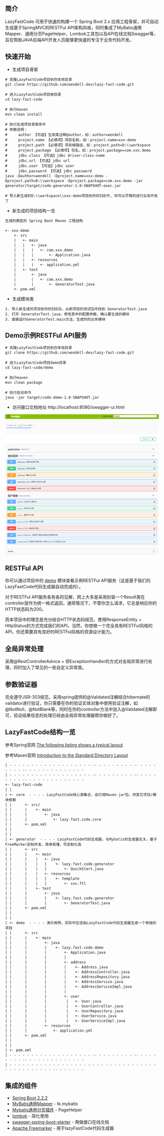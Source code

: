 ## 简介
LazyFastCode 可用于快速的构建一个 Spring Boot 2.x 应用工程骨架，并可自动生成基于SpringMVC的RESTFul API架构风格，同时集成了MyBatis通用Mapper、通用分页PageHelper、Lombok工具包以及API在线文档Swagger等，旨在帮助JAVA后端API开发人员能够更快速的专注于业务代码开发。


## 快速开始
- 生成项目骨架
```
# 克隆LazyFastCode项目到你本地目录
git clone https://github.com/wendell-dev/lazy-fast-code.git

# 进入LazyFastCode项目根目录
cd lazy-fast-code

# 执行maven
mvn clean install

# 执行生成项目骨架命令
# 参数说明： 
#     author 【可选】生成类注释@author，如：author=wendell
#     project.name 【必填项】项目名称，如：project.name=xxx-demo
#     project.path 【必填项】项目根路径，如：project.path=D:\\workspace
#     project.package 【必填项】包名，如：project.package=com.xxx.demo
#     jdbc.class 【可选】jdbc driver-class-name
#     jdbc.url 【可选】jdbc url
#     jdbc.user 【可选】jdbc user
#     jdbc.password 【可选】jdbc password
java -Dauthor=wendell -Dproject.name=xxx-demo -Dproject.path=D:\\workspace -Dproject.package=com.xxx.demo -jar generator/target/code-generator-1.0-SNAPSHOT-exec.jar

# 导入新生成的D:\\workspace\\xxx-demo项目到你的IDE中, 你可以尽情的进行业务开发了
```

- 新生成的项目结构一览
```
生成的典型的 Spring Boot Maven 工程结构

+- xxx-demo
    +- src
    |   +- main
    |   |   +- java
    |   |   |   +- com.xxx.demo
    |   |   |       +- Application.java
    |   |   +- resources
    |   |   |   +- application.yml
    |   +- test
    |       +- java
    |       |   +- com.xxx.demo
    |       |       +- GeneratorTest.java
    +- pom.xml
```

- 生成模块类
```
1. 导入新生成的项目到你的IDE后，从新项目的测试包中找到 GeneratorTest.java
2. 打开 GeneratorTest.java，修改其中的配置参数，确认要生成的模块
3. 直接运行GeneratorTest.main方法，生成你的业务模块
```


## Demo示例RESTFul API服务
```
# 克隆LazyFastCode项目到你本地目录
git clone https://github.com/wendell-dev/lazy-fast-code.git

# 进入LazyFastCode项目demo目录
cd lazy-fast-code/demo

# 执行maven
mvn clean package

# 执行启动命令
java -jar target/code-demo-1.0-SNAPSHOT.jar
```

- 访问接口文档地址 http://localhost:8080/swagger-ui.html

![demo-swagger.jpg](https://github.com/wendell-dev/resource-static/blob/master/lazy-fast-code/demo-swagger.jpg)


## RESTFul API
你可以通过项目中的 [demo](https://github.com/wendell-dev/lazy-fast-code/tree/master/demo) 模块查看示例RESTFul API服务（这是基于我们的LazyFastCode代码生成器自动完成的）。 

对于RESTFul API服务各有各的见解，网上大多是采用封装一个Result类在controller层作为统一格式返回，通常情况下，不管你怎么请求，它总是响应你的HTTP状态码为200。 

而本项目中的理念是充分结合HTTP状态码规范，使用ResponseEntity + HttpStatus的方式完成我们的API。当然，你想做一个完全具有RESTFul风格的API，你还需要具有良好的RESTFul风格的资源设计能力。


## 全局异常处理
采用@RestControllerAdvice + @ExceptionHandler的方式对全局异常进行处理，同时加入了常见的一些自定义异常类。


## 参数验证器
完全遵守JSR-303规范，采用spring提供的@Validated注解结合hibernate的validator进行验证，你只需要在你的验证实体对象中使用验证注解，如@NotNull、@NotBlank等，同时在你的controller方法中加入@Validated注解即可，验证结果信息的处理已经由全局异常处理器帮你做好了。


## LazyFastCode结构一览
参考Spring官网
[The following listing shows a typical layout](https://docs.spring.io/spring-boot/docs/2.1.7.RELEASE/reference/html/using-boot-structuring-your-code.html#using-boot-locating-the-main-class)

参考Maven官网
[Introduction to the Standard Directory Layout](http://maven.apache.org/guides/introduction/introduction-to-the-standard-directory-layout.html)

    | - - - - - - - - - - - - - - - - - - - -- - - - - - - - - -- - - - - - - - - -- - - - - - - - - - - - - -
    | - - - - - - - - - - - - - - - - - - - -- - - - - - - - - -- - - - - - - - - -- - - - - - - - - - - - - -
    +- lazy-fast-code
    | |
    | +- core  - - - - LazyFastCode核心类集合，会打成Maven-jar包，供其它项目/模块依赖
    | |      +- src/
    | |      |    +- main
    | |      |        +- java
    | |      |            +- lazy.fast.code.core
    | |      +- pom.xml
    | |
    | |
    | +- generator  - - - - LazyFastCode代码生成器，与Mybatis的生成器无关，基于FreeMarker定制开发，简单易懂、可定制化高
    | |      +- src
    | |      |    +- main
    | |      |    |   +- java
    | |      |    |   |    +- lazy.fast.code.generator
    | |      |    |   |        +- QuickStart.java
    | |      |    |   +- resources
    | |      |    |   |    +- template
    | |      |    |   |        +- xxx.ftl
    | |      |    +- test
    | |      |        +- java
    | |      |        |    +- lazy.fast.code.generator
    | |      |        |        +- GeneratorTest.java
    | |      +- pom.xml
    | |
    | |
    | +- demo  - - - - 演示用例，实际中应该由LazyFastCode代码生成器生成一个单独的项目
    | |      +- src
    | |      |    +- main
    | |      |        +- java
    | |      |        |    +- lazy.fast.code.demo
    | |      |        |        +- Application.java
    | |      |        |        |
    | |      |        |        +- address
    | |      |        |        |    +- Address.java
    | |      |        |        |    +- AddressController.java
    | |      |        |        |    +- AddressRepository.java
    | |      |        |        |    +- AddressService.java
    | |      |        |        |    +- AddressServiceImpl.java
    | |      |        |        |
    | |      |        |        +- user
    | |      |        |         |   +- User.java
    | |      |        |         |   +- UserController.java
    | |      |        |         |   +- UserRepository.java
    | |      |        |         |   +- UserService.java
    | |      |        |         |   +- UserServiceImpl.java
    | |      |        +- resources
    | |      |            +- application.yml
    | |      +- pom.xml
    | |
    | |
    | +- pom.xml
    | - - - - - - - - - - - - - - - - - - - -- - - - - - - - - -- - - - - - - - - -- - - - - - - - - - - - - -
    | - - - - - - - - - - - - - - - - - - - - - - - - - - - - - - - - - - - - - - - - - - - - - -- - - - - - -


## 集成的组件
- [Spring Boot 2.2.2](https://docs.spring.io/spring-boot/docs/2.2.2.RELEASE/reference/html/)
- [MyBatis通用Mapper](https://github.com/abel533/Mapper) - tk.mybatis
- [Mybatis通用分页插件](https://github.com/pagehelper/Mybatis-PageHelper) - PageHelper
- [lombok](https://projectlombok.org/) - 简化使用
- [swagger-spring-boot-starter](https://github.com/SpringForAll/spring-boot-starter-swagger) - 用做接口在线文档
- [Apache Freemarker](https://github.com/apache/freemarker) - 用于lazyFastCode代码生成器


